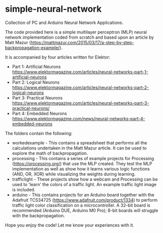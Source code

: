 # simple-neural-network
Collection of PC and Arduino Neural Network Applications.

The code provided here is a simple multilayer perceptron (MLP) neural network implementation coded from scratch and based upon an article by Matt Mazur (https://mattmazur.com/2015/03/17/a-step-by-step-backpropagation-example/).

It is accompanied by four articles written for Elektor:
* Part 1: Artificial Neurons https://www.elektormagazine.com/articles/neural-networks-part-1-artificial-neurons
* Part 2: Logical Neurons https://www.elektormagazine.com/articles/neural-networks-part-2-logical-neurons
* Part 3: Practical Neurons https://www.elektormagazine.com/articles/neural-networks-part-3-practical-neurons/
* Part 4: Embedded Neurons https://www.elektormagazine.com/news/neural-networks-part-4-embedded-neurons

The folders contain the following:

* workedexample - This contains a spreadsheet that performs all the calculations undertaken in the Matt Mazur article. It can be used to explore the math of backpropagation.
* processing - This contains a series of example projects for Processing (https://processing.org/) that use the MLP created. They test the MLP implementation as well as show how it learns various logic functions (AND, OR, XOR) while visualizing the weights during learning.
* trafficlight - These projects show how a webcam and Processing can be used to 'learn' the colors of a traffic light. An example traffic light image is included.
* arduino - This contains projects for an Arduino board together with the Adafruit TCS34725 (https://www.adafruit.com/product/1334) to perform traffic light color classification on a microcontroller. A 32-bit board is recommended (Arduino DUE, Arduino M0 Pro); 8-bit boards will struggle with the backpropagation.

Hope you enjoy the code! Let me know your experiences with it.
